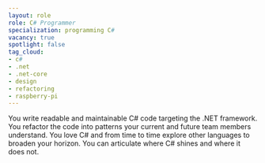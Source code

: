 ```yaml
---
layout: role
role: C# Programmer
specialization: programming C#
vacancy: true
spotlight: false
tag_cloud:
- c#
- .net
- .net-core
- design
- refactoring
- raspberry-pi
---
```


You write readable and maintainable C# code targeting the .NET framework.
You refactor the code into patterns your current and future team members understand.
You love C# and from time to time explore other languages to broaden your horizon.
You can articulate where C# shines and where it does not.
